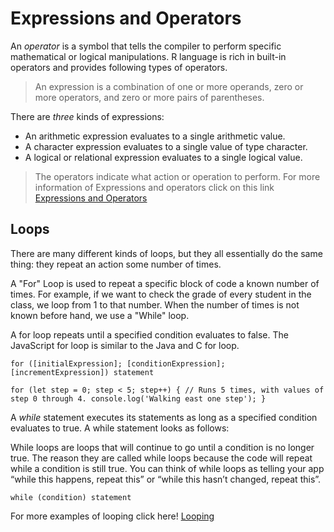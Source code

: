 # Expressions and Operators

An *operator* is a symbol that tells the compiler to perform specific mathematical or logical manipulations. 
R language is rich in built-in operators and provides following types of operators.
> An expression is a combination of one or more operands, zero or more operators, and zero or more pairs of parentheses.

There are *three* kinds of expressions:

- An arithmetic expression evaluates to a single arithmetic value.
- A character expression evaluates to a single value of type character.
- A logical or relational expression evaluates to a single logical value.
> The operators indicate what action or operation to perform.
> For more information of Expressions and operators click on this link [Expressions and Operators](https://developer.mozilla.org/en-US/docs/Web/JavaScript/Guide/Expressions_and_Operators#assignment_operators)

## Loops

There are many different kinds of loops, but they all essentially do the same thing: 
they repeat an action some number of times.


A "For" Loop is used to repeat a specific block of code a known number of times. For example, if we want to check the grade of every student in the class, we loop from 1 to that number. When the number of times is not known before hand, we use a "While" loop.

A for loop repeats until a specified condition evaluates to false. 
The JavaScript for loop is similar to the Java and C for loop.

`for ([initialExpression]; [conditionExpression]; [incrementExpression])
  statement`

`for (let step = 0; step < 5; step++) {
  // Runs 5 times, with values of step 0 through 4.
  console.log('Walking east one step');
}`

A *while* statement executes its statements as long as a specified condition evaluates to true. 
A while statement looks as follows:

While loops are loops that will continue to go until a condition is no longer true. 
The reason they are called while loops because the code will repeat while a condition is still true. 
You can think of while loops as telling your app “while this happens, repeat this” or “while this hasn’t changed, repeat this”.

`while (condition)
  statement`
  
  
For more examples of looping click here! [Looping](https://developer.mozilla.org/en-US/docs/Web/JavaScript/Guide/Loops_and_iteration)
